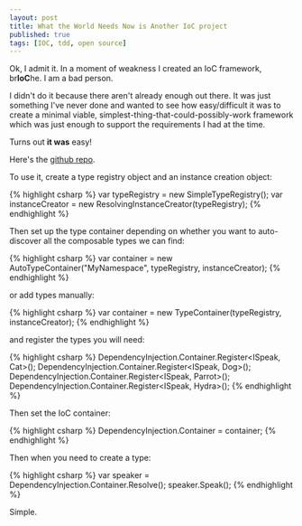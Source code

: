 ```yaml
---
layout: post
title: What the World Needs Now is Another IoC project
published: true
tags: [IOC, tdd, open source]
---
```


Ok, I admit it. In a moment of weakness I created an IoC framework, br**IoC**he. I am a bad person.

I didn't do it because there aren't already enough out there. It was just something I've never done and wanted to see how 
easy/difficult it was to create a minimal viable, simplest-thing-that-could-possibly-work framework which was just enough 
to support the requirements I had at the time. 

Turns out **it was** easy!

Here's the [github repo](https://github.com/deejaygraham/brioche).

To use it, create a type registry object and an instance creation object:

{% highlight csharp %}
var typeRegistry = new SimpleTypeRegistry();
var instanceCreator = new ResolvingInstanceCreator(typeRegistry);
{% endhighlight %}

Then set up the type container depending on whether you want to auto-discover all the composable types we can find:

{% highlight csharp %}
var container = new AutoTypeContainer("MyNamespace", typeRegistry, instanceCreator);
{% endhighlight %}

or add types manually:
 
{% highlight csharp %}
var container = new TypeContainer(typeRegistry, instanceCreator);
{% endhighlight %}

and register the types you will need:

{% highlight csharp %}
DependencyInjection.Container.Register<ISpeak, Cat>();
DependencyInjection.Container.Register<ISpeak, Dog>();
DependencyInjection.Container.Register<ISpeak, Parrot>();
DependencyInjection.Container.Register<ISpeak, Hydra>();
{% endhighlight %}

Then set the IoC container:

{% highlight csharp %}
DependencyInjection.Container = container;
{% endhighlight %}

Then when you need to create a type:

{% highlight csharp %}
var speaker = DependencyInjection.Container.Resolve<ISpeak>();
speaker.Speak();
{% endhighlight %}

Simple.



